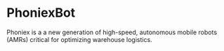 # PhoniexBot
Phoniex is a a new generation of high-speed, autonomous mobile robots (AMRs) critical for optimizing warehouse logistics.

